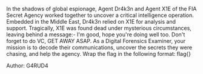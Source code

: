 In the shadows of global espionage, Agent Dr4k3n and Agent X1E of the FIA Secret Agency worked together to uncover a critical intelligence operation. Embedded in the Middle East, Dr4k3n relied on X1E for analysis and support. Tragically, X1E was found dead under mysterious circumstances, leaving behind a message:- I'm good, hope you're doing well too. Don't forget to do VC, GET AWAY ASAP. As a Digital Forensics Examiner, your mission is to decode their communications, uncover the secrets they were chasing, and help the agency. Wrap the flag in the following format: flag{}

Author: G4RUD4
